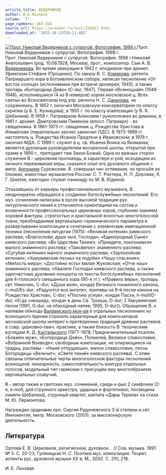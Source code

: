 ```yaml
---
article_title: ВЕДЕРНИКОВ
author: И.Е.Лозовая
volume: '7'
page_numbers: 367-368
source_url: https://pravenc.ru/text/150017.html
downloaded_at: '2025-10-13T10:11:48Z'
---
```


[![Прот. Николай Ведерников с супругой. Фотография. 1998 г.](https://pravenc.ru/data/915/456/1234/1i200.jpg "Кликните для увеличения картинки")](https://pravenc.ru/data/915/456/1234/1i400.jpg)Прот. Николай Ведерников с супругой. Фотография. 1998 г.  
Прот. Николай Ведерников с супругой. Фотография. 1998 г.Николай Анатольевич (род. 10.06.1928, Москва), прот., композитор. Сын А. В. [Ведерникова](https://pravenc.ru/text/ВЕДЕРНИКОВ.html). Во время эвакуации в 1942 г. иподиакон при архиеп. Уфимском Стефане (Проценко). По заказу В. С. [Комарова](https://pravenc.ru/text/Комарова.html), регента Патриаршего хора в Богоявленском соборе, написал песнопение «От восток солнца» (исполняемое при встрече архиерея; 1945), а также тропарь «Богородице Дево» (C-dur, 1947). Первая «Всенощная» (1946-1948), исполнявшаяся (4 из 9 номеров) хором московской ц. Всех святых во Всехсвятском под упр. регента Н. С. [Данилова](https://pravenc.ru/text/Данилова.html), не сохранилась. В 1952 г. окончил Московскую консерваторию по классу скрипки (у Б. Е. Кузнецова), в 1955 г. по классу композиции (у В. Я. Шебалина). В 1958 г. Патриархом Алексием I рукоположен во диакона, в 1961 г. архиеп. Дмитровским Пименом (впосл. Патриарх) - во священника. В 1961-1973 гг. священник ц. Рождества Христова в Измайлове (параллельно заочно закончил ЛДС). В 1973-1989 гг. настоятель ц. Рождества Иоанна Предтечи в Ивановском; в 1978 г. окончил МДА. С 1989 г. служит в ц. св. Иоанна Воина на Якиманке; является духовным руководителем воскресной школы, открытой при храме в 1990 г., преподает там Закон Божий. Одна из важных сторон служения В.- церковная проповедь, в характере к-рой, исходящем из личного переживания веры, сказался опыт его духовного общения с митр. [Антонием](https://pravenc.ru/text/Антоний.html) Сурожским. В. совершал чин отпевания, по просьбе их близких, известных музыкантов России: С. Т. Рихтера, Н. Л. Дорлиак, А. Г. Шнитке, ежегодно служит панихиду по М. В. Юдиной.

Отказавшись от карьеры профессионального музыканта, В. неоднократно обращался к созданию богослужебных песнопений. Его муз. сочинения написаны в русле высокой традиции рус. литургического пения и отличаются ориентацией на состав и возможности профессиональных церковных хоров, глубоким знанием хоровой фактуры, строгостью и кристальной ясностью многоголосной ткани, преобладанием вертикально-гармонического параметра в развертывании композиции в сочетании с элементами имитационной техники (песнопения литургии (1975): «Великая ектения» киевского распева, «Благослови, душе моя, Господа»; «Единородный Сыне» киевского распева; «Во Царствии Твоем»; «Приидите, поклонимся» малого знаменного распева; «Трисвятое» знаменного распева; «Сугубая ектения» малого знаменного распева; «Заупокойная ектения»; «Херувимская песнь» на подобен «Чашу спасения»; «Милость мира»; «Достойно есть» малая Жуковская; «Отче наш» знаменного распева; «Хвалите Господа» киевского распева, а также одночастные духовные концерты на тексты богослужебных песнопений для 4-голосного смешанного хора (90-е гг.): «Правило веры», тропарь свт. Николаю, C-dur; «Душе моя», кондак Великого покаянного канона, c-moll/Es-dur; «Радуются вси ангели», припевы на 9-й песни канона на Рождество Христово, C-dur; «Плотию уснув», кондак Пасхи, h-moll/D-dur; «Егда снизшед», кондак в день Св. Троицы, D-dur; 2 Херувимские песни (1991, G-dur, на обиходный напев; 1995, D-dur)). Обращение В. к напевам обихода [Валаамского мон-ря](<https://pravenc.ru/text/Спасо-Преображенский Валаамский мужской монастырь.html>) в отдельных песнопениях из всенощного бдения отразило характерный для композиторов московской школы интерес к претворению традиций древних распевов в совр. церковно-певч. практике, а также близость В. творческим взглядам А. Д. [Кастальского](https://pravenc.ru/text/Кастальский.html) (1977-1978; Предначинательный псалом, «Блажен муж», «Богородице Дево», Полиелей, Великое славословие, «Взбранной Воеводе»; свободные композиции, не опирающиеся на традиц. распевы - «Ныне отпущаеши», малое славословие, песнь Богородицы «Величит»; «Свете тихий» киевского распева). С этим связаны отличительные черты многоголосной фактуры песнопений всенощной: линеарность, самостоятельность контура отдельных голосов, модальный тип гармонии с присущим ему многообразием вертикальных созвучий.

В.- автор также и светских муз. сочинений, среди к-рых 2 симфонии (2-я, e-moll, для струнного оркестра, ударных и фортепиано, посвящена памяти Шебалина), струнный квартет, кантата «Дары Терека» на стихи М. Ю. Лермонтова.

Награжден орденами прп. Сергия Радонежского 3-й степени и свт. Иннокентия, митр. Московского (2001), за миссионерскую деятельность.

## Литература

Орлова Е. В. Церковное, религиозное, духовное... // Сов. музыка. 1991. № 5. С. 20-23; Гуляницкая Н. С. Поэтика муз. композиции: Теорет. аспекты рус. духовной музыки XX в. М., 2002. С. 210, 218.

И.   Е.   Лозовая
